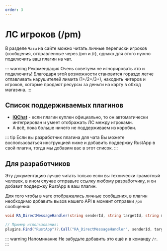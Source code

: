 ```yaml
---
order: 3
---
```


# ЛС игроков (/pm)

В разделе `Чаты` на сайте можно читать личные переписки игроков (сообщения, отправленные через /pm и /r), однако для этого нужно подключить ваш плагин на чат.

::: warning Рекомендация
Очень советуем не игнорировать это и подключить! Благодаря этой возможности становится гораздо легче отлавливать нарушителей лимита (1+/2+/3+), находить читеров и игроков, которые продают ресурсы за деньги на карту в обход магазина.
:::

## Список поддерживаемых плагинов

- [**IQChat**](https://skyplugins.ru/resources/iqchat.79/) - если плагин куплен официально, то он автоматически интегрирован и умеет отображать ЛС между игроками.
- А всё, пока больше ничего не поддерживаем из коробки.

::: tip Если вы разработчик плагина для чата
Вы можете воспользоваться инструкцией ниже и добавить поддержку RustApp в свой плагин, тогда мы добавим вас в этот список.
:::

## Для разработчиков
Эту документацию лучше читать только если вы технически грамотный человек, в ином случае отправьте ссылку любому разработчику, и он добавит поддержку RustApp в ваш плагин.

Для того чтобы в чате отображались личные сообщения, в плагин необходимо добавить вызов нашего API в момент отправки `/pm` сообщения:
```c#
void RA_DirectMessageHandler(string senderId, string targetId, string message);

// Пример использования:
plugins.Find("RustApp")?.Call("RA_DirectMessageHandler", senderId, targetId, message);
```

::: warning Напоминание
Не забудьте добавить это ещё и в команду `/r`.
:::
